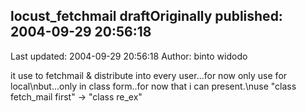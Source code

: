 ## locust_fetchmail draftOriginally published: 2004-09-29 20:56:18 
Last updated: 2004-09-29 20:56:18 
Author: binto widodo 
 
it use to fetchmail & distribute into every user...for now only use for local\nbut...only in class form..for now that i can present.\nuse "class fetch_mail first" -> "class re_ex"
